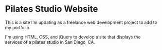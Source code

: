 # Pilates Studio Website

This is a site I'm updating as a freelance web development project to add to my portfolio.  

I'm using HTML, CSS, and jQuery to develop a site that displays the services of a pilates studio in San Diego, CA.
